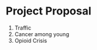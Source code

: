 <h1> Project Proposal </h1>

<ol>
  <li>Traffic</li>
  <li>Cancer among young</li>
  <li>Opioid Crisis</li>
</ol>
